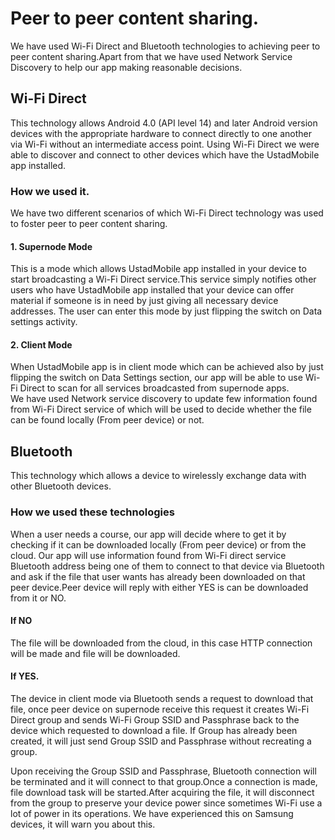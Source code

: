 # Peer to peer content sharing.

We have used Wi-Fi Direct and Bluetooth technologies to achieving peer to peer 
content sharing.Apart from that we have used Network Service Discovery to help our app
making reasonable decisions.

## Wi-Fi Direct

This technology allows Android 4.0 (API level 14) and later Android version devices 
with the appropriate hardware to connect directly to one another via Wi-Fi without 
an intermediate access point. Using Wi-Fi Direct we were able to discover and connect 
to other devices which have the UstadMobile app installed.

### How we used it.

We have two different scenarios of which Wi-Fi Direct technology was used to foster peer 
to peer content sharing.

#### 1. Supernode Mode

This is a mode which allows UstadMobile app installed in your device to start broadcasting 
a Wi-Fi Direct service.This service simply notifies other users who have UstadMobile app 
installed that your device can offer material if someone is in need by just giving all necessary device addresses. 
The user can enter this mode by just flipping the switch on Data settings activity.

#### 2. Client Mode

When UstadMobile app is in client mode which can be achieved also by just flipping the switch on 
Data Settings section, our app will be able to use Wi-Fi Direct to scan for all services broadcasted 
from supernode apps.<br/>
We have used Network service discovery to update few information found from Wi-Fi 
Direct service of which will be used to decide whether the file can be found locally (From peer device) or not.

## Bluetooth

This technology which allows a device to wirelessly exchange data with other Bluetooth devices.

### How we used these technologies

When a user needs a course, our app will decide where to get it by checking if it can be downloaded locally (From peer device) 
or from the cloud.
Our app will use information found from Wi-Fi direct service Bluetooth address being one of them to connect 
to that device via Bluetooth and ask if the file that user wants has already been downloaded on that peer device.Peer device 
will reply with either YES is can be downloaded from it or NO.

#### If NO

The file will be downloaded from the cloud, in this case HTTP connection will be made and file will be downloaded.

#### If YES.

The device in client mode via Bluetooth sends a request to download that file, once peer device on supernode receive 
this request it creates Wi-Fi Direct group and sends Wi-Fi Group SSID and Passphrase back to the device which requested to download a file.
If Group has already been created, it will just send Group SSID and Passphrase without recreating a group.<br/>

Upon receiving the Group SSID and Passphrase, Bluetooth connection will be terminated and it will connect to that group.Once a connection is made,
file download task will be started.After acquiring the file, it will disconnect from the group to preserve your device power since sometimes Wi-Fi use a lot of power in its operations.
We have experienced this on Samsung devices, it will warn you about this.




